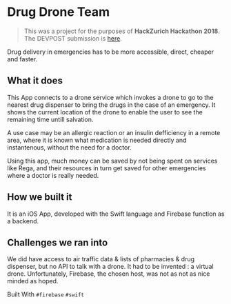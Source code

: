 # Drug Drone Team

> This was a project for the purposes of **HackZurich Hackathon 2018**. The DEVPOST submission is [here](https://devpost.com/software/drugdrone).

Drug delivery in emergencies has to be more accessible, direct, cheaper and faster.

## What it does
This App connects to a drone service which invokes a drone to go to the nearest drug dispenser to bring the drugs in the case of an emergency. It shows the current location of the drone to enable the user to see the remaining time untill salvation.

A use case may be an allergic reaction or an insulin defficiency in a remote area, where it is known what medication is needed directly and instantenous, without the need for a doctor.

Using this app, much money can be saved by not being spent on services like Rega, and their resources in turn get saved for other emergencies where a doctor is really needed.

## How we built it
It is an iOS App, developed with the Swift language and Firebase function as a backend.

## Challenges we ran into
We did have access to air traffic data & lists of pharmacies & drug dispenser, but no API to talk with a drone. It had to be invented : a virtual drone. Unfortunately, Firebase, the chosen host, was not as not as nice minded as hoped.

Built With
`#firebase`
`#swift`
